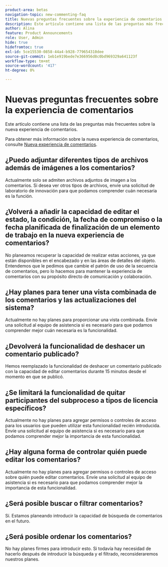 ```yaml
---
product-area: betas
navigation-topic: new-commenting-faq
title: Nuevas preguntas frecuentes sobre la experiencia de comentarios
description: Este artículo contiene una lista de las preguntas más frecuentes sobre la nueva experiencia de comentarios.
author: Alina
feature: Product Announcements
role: User, Admin
hide: true
hidefromtoc: true
exl-id: 5ce15530-0858-44a4-b928-779654310dee
source-git-commit: 1eb1e919bede7e366956d8c0bd969329a641123f
workflow-type: tm+mt
source-wordcount: '417'
ht-degree: 0%

---
```


# Nuevas preguntas frecuentes sobre la experiencia de comentarios

Este artículo contiene una lista de las preguntas más frecuentes sobre la nueva experiencia de comentarios.

Para obtener más información sobre la nueva experiencia de comentarios, consulte [Nueva experiencia de comentarios](../../betas/new-commenting-experience-beta/unified-commenting-experience.md).

## ¿Puedo adjuntar diferentes tipos de archivos además de imágenes a los comentarios?

Actualmente solo se admiten archivos adjuntos de imagen a los comentarios. Si desea ver otros tipos de archivos, envíe una solicitud de laboratorio de innovación para que podamos comprender cuán necesaria es la función.

## ¿Volverá a añadir la capacidad de editar el estado, la condición, la fecha de compromiso o la fecha planificada de finalización de un elemento de trabajo en la nueva experiencia de comentarios?

No planeamos recuperar la capacidad de realizar estas acciones, ya que están disponibles en el encabezado y en las áreas de detalles del objeto. Entendemos que le pedimos que cambie el patrón de uso de la secuencia de comentarios, pero lo hacemos para mantener la experiencia de comentarios con su propósito directo de comunicación y colaboración.

## ¿Hay planes para tener una vista combinada de los comentarios y las actualizaciones del sistema?

Actualmente no hay planes para proporcionar una vista combinada. Envíe una solicitud al equipo de asistencia si es necesario para que podamos comprender mejor cuán necesaria es la funcionalidad.

## ¿Devolverá la funcionalidad de deshacer un comentario publicado?

Hemos reemplazado la funcionalidad de deshacer un comentario publicado con la capacidad de editar comentarios durante 15 minutos desde el momento en que se publicó.

## ¿Se limitará la funcionalidad de quitar participantes del subproceso a tipos de licencia específicos?

Actualmente no hay planes para agregar permisos o controles de acceso para los usuarios que pueden utilizar esta funcionalidad recién introducida. Envíe una solicitud al equipo de asistencia si es necesario para que podamos comprender mejor la importancia de esta funcionalidad.

## ¿Hay alguna forma de controlar quién puede editar los comentarios?

Actualmente no hay planes para agregar permisos o controles de acceso sobre quién puede editar comentarios. Envíe una solicitud al equipo de asistencia si es necesario para que podamos comprender mejor la importancia de esta funcionalidad.

## ¿Será posible buscar o filtrar comentarios?

Sí. Estamos planeando introducir la capacidad de búsqueda de comentarios en el futuro.

## ¿Será posible ordenar los comentarios?

No hay planes firmes para introducir esto. Si todavía hay necesidad de hacerlo después de introducir la búsqueda y el filtrado, reconsideraremos nuestros planes.
